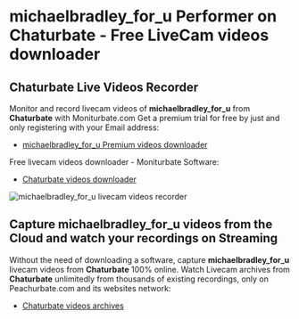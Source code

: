 # michaelbradley_for_u Performer on Chaturbate - Free LiveCam videos downloader

## Chaturbate Live Videos Recorder

Monitor and record livecam videos of **michaelbradley_for_u** from **Chaturbate** with Moniturbate.com
Get a premium trial for free by just and only registering with your Email address:
* [michaelbradley_for_u Premium videos downloader](https://moniturbate.com/request-demo-licence-key.html)

Free livecam videos downloader - Moniturbate Software:
* [Chaturbate videos downloader](https://moniturbate.com/moniturbate-download-software.html)

![michaelbradley_for_u livecam videos recorder](https://peachurnet.com/templates/moniturbate-software.png)


## Capture michaelbradley_for_u videos from the Cloud and watch your recordings on Streaming

Without the need of downloading a software, capture **michaelbradley_for_u** livecam videos from **Chaturbate** 100% online.
Watch Livecam archives from **Chaturbate** unlimitedly from thousands of existing recordings, only on Peachurbate.com and its websites network:
* [Chaturbate videos archives](https://peachurnet.com/)